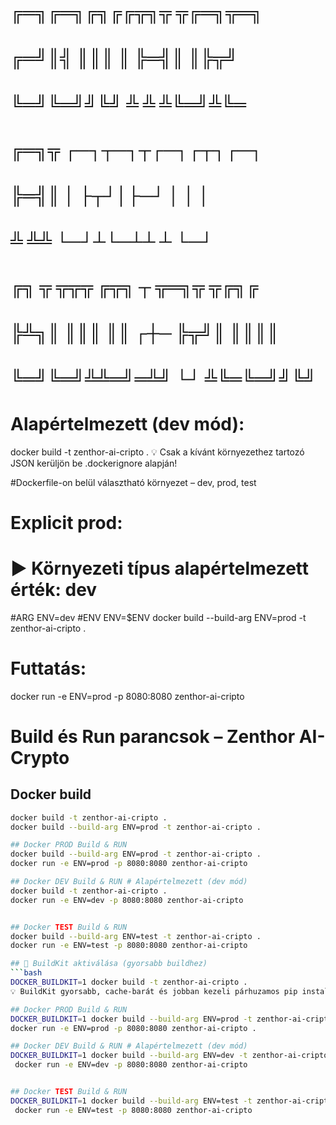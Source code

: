 # ╔═╗╔═╗╔╗╔╔╦╗╦ ╦╔═╗╦═╗        
# ╔═╝║╣ ║║║ ║ ╠═╣║ ║╠╦╝        
# ╚═╝╚═╝╝╚╝ ╩ ╩ ╩╚═╝╩╚═        
# ╔═╗╦  ┌─┐┬─┐┬┌─┐┌┬┐┌─┐       
# ╠═╣║  │  ├┬┘│├─┘ │ │ │       
# ╩ ╩╩  └─┘┴└─┴┴   ┴ └─┘       
# ╔╗ ╦ ╦╦╦  ╔╦╗   ┬   ╦═╗╦ ╦╔╗╔
# ╠╩╗║ ║║║   ║║  ┌┼─  ╠╦╝║ ║║║║
# ╚═╝╚═╝╩╩═╝═╩╝  └┘   ╩╚═╚═╝╝╚╝

# Alapértelmezett (dev mód):
docker build -t zenthor-ai-cripto .
💡 Csak a kívánt környezethez tartozó JSON kerüljön be .dockerignore alapján!

#Dockerfile-on belül választható környezet – dev, prod, test
# Explicit prod:
# ▶ Környezeti típus  alapértelmezett érték: dev
#ARG ENV=dev
#ENV ENV=$ENV
docker build --build-arg ENV=prod -t zenthor-ai-cripto .

# Futtatás:
docker run -e ENV=prod -p 8080:8080 zenthor-ai-cripto


# Build és Run parancsok – Zenthor AI-Crypto

## Docker build

```bash
docker build -t zenthor-ai-cripto .
docker build --build-arg ENV=prod -t zenthor-ai-cripto .

## Docker PROD Build & RUN
docker build --build-arg ENV=prod -t zenthor-ai-cripto .
docker run -e ENV=prod -p 8080:8080 zenthor-ai-cripto

## Docker DEV Build & RUN # Alapértelmezett (dev mód)
docker build -t zenthor-ai-cripto .
docker run -e ENV=dev -p 8080:8080 zenthor-ai-cripto


## Docker TEST Build & RUN
docker build --build-arg ENV=test -t zenthor-ai-cripto .
docker run -e ENV=test -p 8080:8080 zenthor-ai-cripto

## 🔄 BuildKit aktiválása (gyorsabb buildhez)
```bash
DOCKER_BUILDKIT=1 docker build -t zenthor-ai-cripto .
💡 BuildKit gyorsabb, cache-barát és jobban kezeli párhuzamos pip install-t is.

## Docker PROD Build & RUN
DOCKER_BUILDKIT=1 docker build --build-arg ENV=prod -t zenthor-ai-cripto .
docker run -e ENV=prod -p 8080:8080 zenthor-ai-cripto .

## Docker DEV Build & RUN # Alapértelmezett (dev mód)
DOCKER_BUILDKIT=1 docker build --build-arg ENV=dev -t zenthor-ai-cripto .
 docker run -e ENV=dev -p 8080:8080 zenthor-ai-cripto


## Docker TEST Build & RUN
DOCKER_BUILDKIT=1 docker build --build-arg ENV=test -t zenthor-ai-cripto .
 docker run -e ENV=test -p 8080:8080 zenthor-ai-cripto

